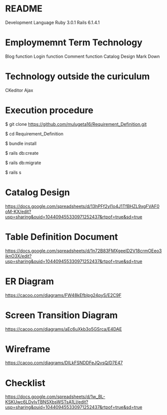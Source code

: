 # README
Development Language
Ruby 3.0.1
Rails 6.1.4.1
# Employmemnt Term Technology
Blog function
Login function
Comment function
Catalog Design
Mark Down
# Technology outside the curiculum
CKeditor
Ajax
# Execution procedure
$ git clone  https://github.com/mulugeta16/Requirement_Definition.git

$ cd Requirement_Definition

$ bundle install

$ rails db:create

$ rails db:migrate

$ rails s
# Catalog Design
https://docs.google.com/spreadsheets/d/13hPFf2yI1o4J1TfBHZL9xgFVAF0oM-KX/edit?usp=sharing&ouid=104409455330971252437&rtpof=true&sd=true
# Table Definition Document
https://docs.google.com/spreadsheets/d/1n72B83FMXgeeID2V18crmOEeo3iknO3X/edit?usp=sharing&ouid=104409455330971252437&rtpof=true&sd=true
# ER Diagram
https://cacoo.com/diagrams/FW48kEfblpg24pyS/E2C9F
# Screen Transition Diagram
https://cacoo.com/diagrams/aEc6uXkb3o5GSrca/E4DAE
# Wireframe
https://cacoo.com/diagrams/DILkFSNDDFeJQvsQ/D7E47
# Checklist
https://docs.google.com/spreadsheets/d/1w_BL-KSKUwc6LDvIvTBNSXbsWSTsA1Ll/edit?usp=sharing&ouid=104409455330971252437&rtpof=true&sd=true
